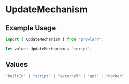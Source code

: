 # UpdateMechanism

## Example Usage

```typescript
import { UpdateMechanism } from "prowlarr";

let value: UpdateMechanism = "script";
```

## Values

```typescript
"builtIn" | "script" | "external" | "apt" | "docker"
```